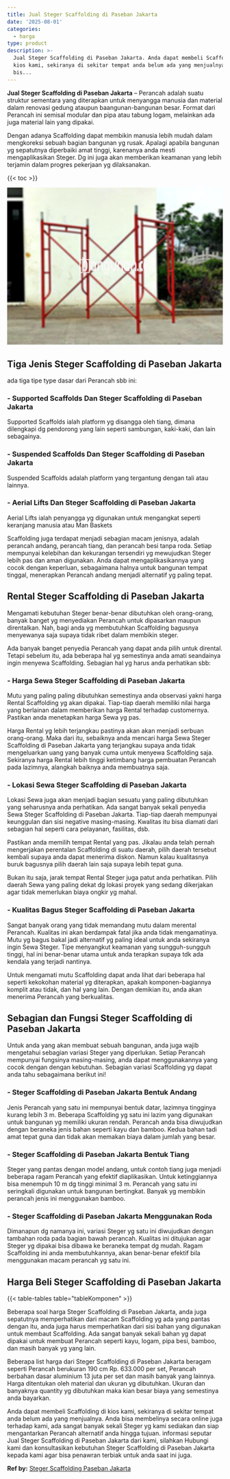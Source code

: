 ```yaml
---
title: Jual Steger Scaffolding di Paseban Jakarta
date: '2025-08-01'
categories:
  - harga
type: product
description: >-
  Jual Steger Scaffolding di Paseban Jakarta. Anda dapat membeli Scaffolding di
  kios kami, sekiranya di sekitar tempat anda belum ada yang menjualnya. Anda
  bis...
---
```


**Jual Steger Scaffolding di Paseban Jakarta** – Perancah adalah suatu struktur sementara yang diterapkan untuk menyangga manusia dan material dalam renovasi gedung ataupun baangunan-bangunan besar. Format dari Perancah ini semisal modular dan pipa atau tabung logam, melainkan ada juga material lain yang dipakai.

Dengan adanya Scaffolding dapat membikin manusia lebih mudah dalam mengkoreksi sebuah bagian bangunan yg rusak. Apalagi apabila bangunan yg sepatutnya diperbaiki amat tinggi, karenanya anda mesti mengaplikasikan Steger. Dg ini juga akan memberikan keamanan yang lebih terjamin dalam progres pekerjaan yg dilaksanakan.

{{< toc >}}

![Jual Steger Scaffolding di Paseban Jakarta](/images/sewa-scaffolding-steger-27.png)

## Tiga Jenis Steger Scaffolding di Paseban Jakarta

ada tiga tipe type dasar dari Perancah sbb ini:

### \- Supported Scaffolds Dan Steger Scaffolding di Paseban Jakarta

Supported Scaffolds ialah platform yg disangga oleh tiang, dimana dilengkapi dg pendorong yang lain seperti sambungan, kaki-kaki, dan lain sebagainya.

### \- Suspended Scaffolds Dan Steger Scaffolding di Paseban Jakarta

Suspended Scaffolds adalah platform yang tergantung dengan tali atau lainnya.

### \- Aerial Lifts Dan Steger Scaffolding di Paseban Jakarta

Aerial Lifts ialah penyangga yg digunakan untuk mengangkat seperti keranjang manusia atau Man Baskets

Scaffolding juga terdapat menjadi sebagian macam jenisnya, adalah perancah andang, perancah tiang, dan perancah besi tanpa roda. Setiap mempunyai kelebihan dan kekurangan tersendiri yg mewujudkan Steger lebih pas dan aman digunakan. Anda dapat mengaplikasikannya yang cocok dengan keperluan, sebagaimana halnya untuk bangunan tempat tinggal, menerapkan Perancah andang menjadi alternatif yg paling tepat.

## Rental Steger Scaffolding di Paseban Jakarta

Mengamati kebutuhan Steger benar-benar dibutuhkan oleh orang-orang, banyak banget yg menyediakan Perancah untuk dipasarkan maupun direntalkan. Nah, bagi anda yg membutuhkan Scaffolding bagusnya menyewanya saja supaya tidak ribet dalam membikin steger.

Ada banyak banget penyedia Perancah yang dapat anda pilih untuk dirental. Tetapi sebelum itu, ada beberapa hal yg semestinya anda amati seandainya ingin menyewa Scaffolding. Sebagian hal yg harus anda perhatikan sbb:

### \- Harga Sewa Steger Scaffolding di Paseban Jakarta

Mutu yang paling paling dibutuhkan semestinya anda observasi yakni harga Rental Scaffolding yg akan dipakai. Tiap-tiap daerah memiliki nilai harga yang berlainan dalam memberikan harga Rental terhadap customernya. Pastikan anda menetapkan harga Sewa yg pas.

Harga Rental yg lebih terjangkau pastinya akan akan menjadi serbuan orang-orang. Maka dari itu, sebaiknya anda mencari harga Sewa Steger Scaffolding di Paseban Jakarta yang terjangkau supaya anda tidak mengeluarkan uang yang banyak cuma untuk menyewa Scaffolding saja. Sekiranya harga Rental lebih tinggi ketimbang harga pembuatan Perancah pada lazimnya, alangkah baiknya anda membuatnya saja.

### \- Lokasi Sewa Steger Scaffolding di Paseban Jakarta

Lokasi Sewa juga akan menjadi bagian sesuatu yang paling dibutuhkan yang seharusnya anda perhatikan. Ada sangat banyak sekali penyedia Sewa Steger Scaffolding di Paseban Jakarta. Tiap-tiap daerah mempunyai keunggulan dan sisi negative masing-masing. Kwalitas itu bisa diamati dari sebagian hal seperti cara pelayanan, fasilitas, dsb.

Pastikan anda memilih tempat Rental yang pas. Jikalau anda telah pernah mengerjakan perentalan Scaffolding di suatu daerah, pilih daerah tersebut kembali supaya anda dapat menerima diskon. Namun kalau kualitasnya buruk bagusnya pilih daerah lain saja supaya lebih tepat guna.

Bukan itu saja, jarak tempat Rental Steger juga patut anda perhatikan. Pilih daerah Sewa yang paling dekat dg lokasi proyek yang sedang dikerjakan agar tidak memerlukan biaya ongkir yg mahal.

### \- Kualitas Bagus Steger Scaffolding di Paseban Jakarta

Sangat banyak orang yang tidak memandang mutu dalam merental Perancah. Kualitas ini akan berdampak fatal jika anda tidak mengamatinya. Mutu yg bagus bakal jadi alternatif yg paling ideal untuk anda sekiranya ingin Sewa Steger. Tipe menyangkut keamanan yang sungguh-sungguh tinggi, hal ini benar-benar utama untuk anda terapkan supaya tdk ada kendala yang terjadi nantinya.

Untuk mengamati mutu Scaffolding dapat anda lihat dari beberapa hal seperti kekokohan material yg diterapkan, apakah komponen-bagiannya komplit atau tidak, dan hal yang lain. Dengan demikian itu, anda akan menerima Perancah yang berkualitas.

## Sebagian dan Fungsi Steger Scaffolding di Paseban Jakarta

Untuk anda yang akan membuat sebuah bangunan, anda juga wajib mengetahui sebagian variasi Steger yang diperlukan. Setiap Perancah mempunyai fungsinya masing-masing, anda dapat menggunakannya yang cocok dengan dengan kebutuhan. Sebagian variasi Scaffolding yg dapat anda tahu sebagaimana berikut ini!

### \- Steger Scaffolding di Paseban Jakarta Bentuk Andang

Jenis Perancah yang satu ini mempunyai bentuk datar, lazimnya tingginya kurang lebih 3 m. Beberapa Scaffolding yg satu ini lazim yang digunakan untuk bangunan yg memiliki ukuran rendah. Perancah anda bisa diwujudkan dengan beraneka jenis bahan seperti kayu dan bamboo. Kedua bahan tadi amat tepat guna dan tidak akan memakan biaya dalam jumlah yang besar.

### \- Steger Scaffolding di Paseban Jakarta Bentuk Tiang

Steger yang pantas dengan model andang, untuk contoh tiang juga menjadi beberapa ragam Perancah yang efektif diaplikasikan. Untuk ketinggiannya bisa menempuh 10 m dg tinggi minimal 3 m. Perancah yang satu ini seringkali digunakan untuk bangunan bertingkat. Banyak yg membikin perancah jenis ini menggunakan bamboo.

### \- Steger Scaffolding di Paseban Jakarta Menggunakan Roda

Dimanapun dg namanya ini, variasi Steger yg satu ini diwujudkan dengan tambahan roda pada bagian bawah perancah. Kualitas ini ditujukan agar Steger yg dipakai bisa dibawa ke beraneka tempat dg mudah. Ragam Scaffolding ini anda membutuhkannya, akan benar-benar efektif bila menggunakan macam perancah yg satu ini.

## Harga Beli Steger Scaffolding di Paseban Jakarta

{{< table-tables table="tableKomponen" >}}

Beberapa soal harga Steger Scaffolding di Paseban Jakarta, anda juga sepatutnya memperhatikan dari macam Scaffolding yg ada yang pantas dengan itu, anda juga harus memperhatikan dari sisi bahan yang digunakan untuk membaut Scaffolding. Ada sangat banyak sekali bahan yg dapat dipakai untuk membuat Perancah seperti kayu, logam, pipa besi, bamboo, dan masih banyak yg yang lain.

Beberapa list harga dari Steger Scaffolding di Paseban Jakarta beragam seperti Perancah berukuran 190 cm Rp. 633.000 per set, Perancah berbahan dasar aluminium 13 juta per set dan masih banyak yang lainnya. Harga ditentukan oleh material dan ukuran yg dibutuhkan. Ukuran dan banyaknya quantity yg dibutuhkan maka kian besar biaya yang semestinya anda bayarkan.

Anda dapat membeli Scaffolding di kios kami, sekiranya di sekitar tempat anda belum ada yang menjualnya. Anda bisa membelinya secara online juga terhadap kami, ada sangat banyak sekali Steger yg kami sediakan dan siap mengantarkan Perancah alternatif anda hingga tujuan. informasi seputar Jual Steger Scaffolding di Paseban Jakarta dari kami, silahkan Hubungi kami dan konsultasikan kebutuhan Steger Scaffolding di Paseban Jakarta kepada kami agar bisa penawran terbiak untuk anda saat ini juga.

**Ref by:** [Steger Scaffolding Paseban Jakarta](https://id.wikipedia.org/wiki/Steger)
